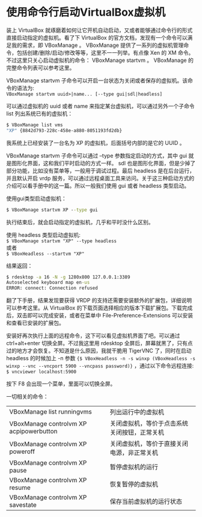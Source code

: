# 使用命令行启动VirtualBox虚拟机

装上 VirtualBox 就琢磨着如何让它开机自动启动，又或者能够通过命令行的形式直接启动指定的虚拟机。看了下 VirtualBox 的官方文档，发现有一个命令可以满足我的需求，即 VBoxManage 。 VBoxManage 提供了一系列的虚拟机管理命令，包括创建/删除/启动/修改等等，这里不一一列举。有点像 Xen 的 XM 命令。不过这里只关心启动虚拟机的命令： VBoxManage startvm 。 VBoxManage 的完整命令列表可以参考这里。  

VBoxManage startvm 子命令可以开启一台状态为关闭或者保存的虚拟机。该命令的语法为:  
`VBoxManage startvm uuid>|name... [--type gui|sdl|headless]`  

可以通过虚拟机的 uuid 或者 name 来指定某台虚拟机，可以通过另外一个子命令 list 列出系统已有的虚拟机：  
```cmd
$ VBoxManage list vms
"XP" {8842d793-228c-458e-a880-8051193fd2db}
```

我系统上已经安装了一台名为 XP 的虚拟机，后面括号内部的是它的 UUID 。  

VBoxManage startvm 子命令可以通过 –type 参数指定启动的方式，其中 gui 就是图形化界面，这和我们平时启动的方式一样。 sdl 也是图形化界面，但是少掉了部分功能，比如没有菜单等，一般用于调试过程。最后 headless 是在后台运行，并且默认开启 vrdp 服务，可以通过远程桌面工具来访问。关于这三种启动方式的介绍可以看手册中的这一篇。所以一般我们使用 gui 或者 headless 类型启动。  

使用gui类型启动虚拟机：  
```cmd
$ VBoxManage startvm XP --type gui
```

执行结束后，就会启动指定的虚拟机，几乎和平时没什么区别。  

使用 headless 类型启动虚拟机:  
`$ VBoxManage startvm "XP" --type headless`  
或者  
`$ VBoxHeadless --startvm "XP"`  

结果返回：  
```cmd
$ rdesktop -a 16 -N -g 1280x800 127.0.0.1:3389
Autoselected keyboard map en-us
ERROR: connect: Connection refused
```

翻了下手册，结果发现要获得 VRDP 的支持还需要安装额外的扩展包，详细说明可以参考这里。从 VirtualBox 的下载页面选择相应的版本下载扩展包。下载完成后，双击即可以完成安装，或者在菜单中 File-Preference-Extensions 可以安装和查看已安装的扩展包。  

安装好再次执行上面的远程命令，这下可以看见虚拟机界面了吧。可以通过 ctrl+alt+enter 切换全屏。不过我这里用 rdesktop 全屏后，屏幕就黑了，只有点过的地方才会恢复。不知道是什么原因，我就干脆用 TigerVNC 了，同时在启动 headless 的时候加上 -n 参数 `{$ VBoxHeadless -n -s winxp (VBoxHeadless -s winxp --vnc --vncport 5900 --vncpass password)}` ，通过以下命令远程连接:  
`$ vncviewer localhost:5900`  

按下 F8 会出现一个菜单，里面可以切换全屏。  


一切相关的命令：  

|   |   |  
| ----- | ----- |  
| VBoxManage list runningvms | 列出运行中的虚拟机 |  
| VBoxManage controlvm XP acpipowerbutton | 关闭虚拟机，等价于点击系统关闭按钮，正常关机 |  
| VBoxManage controlvm XP poweroff | 关闭虚拟机，等价于直接关闭电源，非正常关机 |  
| VBoxManage controlvm XP pause | 暂停虚拟机的运行 |  
| VBoxManage controlvm XP resume | 恢复暂停的虚拟机 |  
| VBoxManage controlvm XP savestate | 保存当前虚拟机的运行状态 |  
